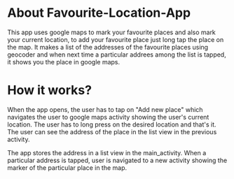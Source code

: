 # About Favourite-Location-App
This app uses google maps to mark your favourite places and also mark your current location, to add your favourite place just long tap the place on the map. It makes a list of the addresses of the favourite places using geocoder and when next time a particular addrees among the list is tapped, it shows you the place in google maps.

# How it works?
When the app opens, the user has to tap on "Add new place" which navigates the user to google maps activity showing the user's current location. The user has to long press on the desired location and that's it. The user can see the address of the place in the list view in the previous activity.

  The app stores the address in a list view in the main_activity. When a particular address is tapped, user is navigated to a new activity showing the marker of the particular place in the map.
